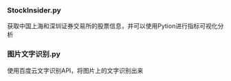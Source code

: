 ### StockInsider.py
获取中国上海和深圳证券交易所的股票信息，并可以使用Pytion进行指标可视化分析
### 图片文字识别.py
使用百度云文字识别API，将图片上的文字识别出来
